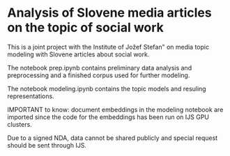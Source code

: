 # Analysis of Slovene media articles on the topic of social work

This is a joint project with the Institute of Jožef Stefan" on media topic modeling with Slovene articles about social work. 

The notebook prep.ipynb contains preliminary data analysis and preprocessing and a finished corpus used for further modeling.

The notebook modeling.ipynb contains the topic models and resuling representations. 

IMPORTANT to know: document embeddings in the modeling notebook are imported since the code for the embeddings has been run on IJS GPU clusters. 

Due to a signed NDA, data cannot be shared publicly and special request should be sent through IJS. 

